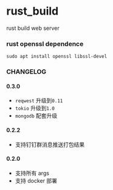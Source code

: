 # rust_build

rust build web server

### rust openssl dependence

```
sudo apt install openssl libssl-devel
```

### CHANGELOG

#### 0.3.0

- `reqwest` 升级到`0.11`
- `tokio` 升级到`1.0`
- `mongodb` 配套升级

#### 0.2.2

- 支持钉钉群消息推送打包结果

#### 0.2.0

- 支持所有 args
- 支持 docker 部署
